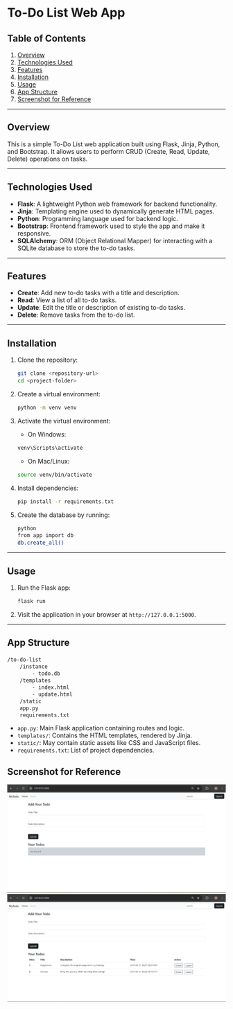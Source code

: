 # To-Do List Web App

## Table of Contents
1. [Overview](#overview)
2. [Technologies Used](#technologies-used)
3. [Features](#features)
4. [Installation](#installation)
5. [Usage](#usage)
6. [App Structure](#app-structure)
6. [Screenshot for Reference](#screenshot-for-reference)

---

## Overview
This is a simple To-Do List web application built using Flask, Jinja, Python, and Bootstrap. It allows users to perform CRUD (Create, Read, Update, Delete) operations on tasks.

---

## Technologies Used
- **Flask**: A lightweight Python web framework for backend functionality.
- **Jinja**: Templating engine used to dynamically generate HTML pages.
- **Python**: Programming language used for backend logic.
- **Bootstrap**: Frontend framework used to style the app and make it responsive.
- **SQLAlchemy**: ORM (Object Relational Mapper) for interacting with a SQLite database to store the to-do tasks.

---

## Features
- **Create**: Add new to-do tasks with a title and description.
- **Read**: View a list of all to-do tasks.
- **Update**: Edit the title or description of existing to-do tasks.
- **Delete**: Remove tasks from the to-do list.

---

## Installation

1. Clone the repository:

    ```bash
    git clone <repository-url>
    cd <project-folder>
    ```

2. Create a virtual environment:

    ```bash
    python -m venv venv
    ```

3. Activate the virtual environment:
    - On Windows:

    ```bash
    venv\Scripts\activate
    ```

    - On Mac/Linux:

    ```bash
    source venv/bin/activate
    ```

4. Install dependencies:

    ```bash
    pip install -r requirements.txt
    ```

5. Create the database by running:

    ```bash
    python
    from app import db
    db.create_all()
    ```

---

## Usage

1. Run the Flask app:

    ```bash
    flask run
    ```

2. Visit the application in your browser at `http://127.0.0.1:5000`.

---

## App Structure

```
/to-do-list
    /instance
        - todo.db
    /templates
        - index.html
        - update.html
    /static
    app.py
    requirements.txt
```

- `app.py`: Main Flask application containing routes and logic.
- `templates/`: Contains the HTML templates, rendered by Jinja.
- `static/`: May contain static assets like CSS and JavaScript files.
- `requirements.txt`: List of project dependencies.

## Screenshot for Reference
 ![When No Entries](ss/ss_todo1.png)
 ![After Entries](ss/ss_todo2.png)
